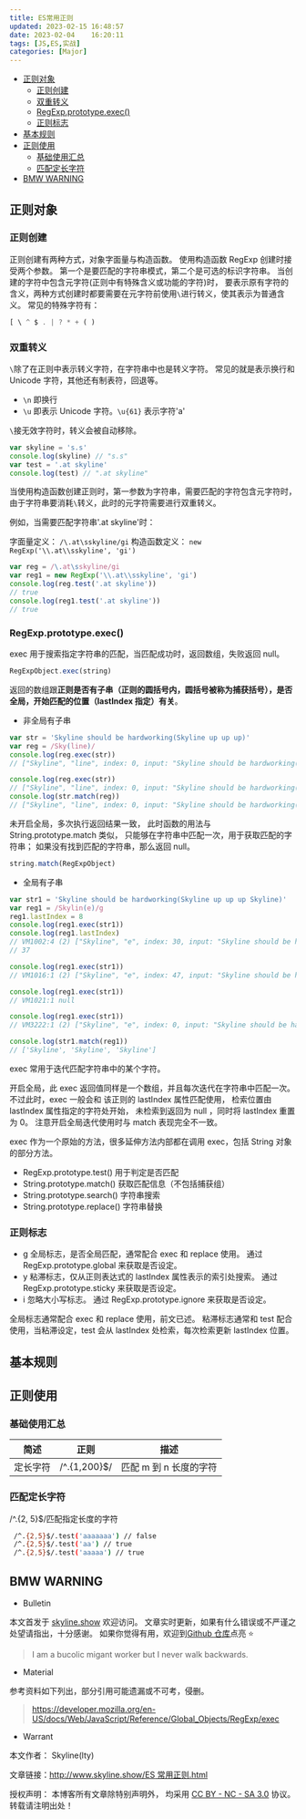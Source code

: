 ```yaml
---
title: ES常用正则
updated: 2023-02-15	16:48:57
date: 2023-02-04	16:20:11
tags: [JS,ES,实战]
categories: [Major]
---
```

            
            

<!-- @import "[TOC]" {cmd="toc" depthFrom=1 depthTo=6 orderedList=false} -->

<!-- code_chunk_output -->

  - [正则对象](#正则对象)
    - [正则创建](#正则创建)
    - [双重转义](#双重转义)
    - [RegExp.prototype.exec()](#regexpprototypeexec)
    - [正则标志](#正则标志)
  - [基本规则](#基本规则)
  - [正则使用](#正则使用)
    - [基础使用汇总](#基础使用汇总)
    - [匹配定长字符](#匹配定长字符)
  - [BMW WARNING](#bmw-warning)

<!-- /code_chunk_output -->

## 正则对象

### 正则创建

正则创建有两种方式，对象字面量与构造函数。
使用构造函数 RegExp 创建时接受两个参数。
第一个是要匹配的字符串模式，第二个是可选的标识字符串。
当创建的字符中包含元字符(正则中有特殊含义或功能的字符)时，
要表示原有字符的含义，两种方式创建时都要需要在元字符前使用`\`进行转义，使其表示为普通含义。
常见的特殊字符有：

```jsx
[ \ ^ $ . | ? * + ( )
```

### 双重转义
<!--more-->

`\`除了在正则中表示转义字符，在字符串中也是转义字符。
常见的就是表示换行和 Unicode 字符，其他还有制表符，回退等。

- `\n` 即换行
- `\u` 即表示 Unicode 字符。`\u{61}` 表示字符'a'

`\`接无效字符时，转义会被自动移除。

```jsx
var skyline = 's.s'
console.log(skyline) // "s.s"
var test = '.at skyline'
console.log(test) // ".at skyline"
```

当使用构造函数创建正则时，第一参数为字符串，需要匹配的字符包含元字符时，
由于字符串要消耗`\`转义，此时的元字符需要进行双重转义。

例如，当需要匹配字符串'.at skyline'时：

字面量定义： `/\.at\sskyline/gi`
构造函数定义： `new RegExp('\\.at\\sskyline', 'gi')`

```jsx
var reg = /\.at\sskyline/gi
var reg1 = new RegExp('\\.at\\sskyline', 'gi')
console.log(reg.test('.at skyline'))
// true
console.log(reg1.test('.at skyline'))
// true
```

### RegExp.prototype.exec()

exec 用于搜索指定字符串的匹配，当匹配成功时，返回数组，失败返回 null。

```jsx
RegExpObject.exec(string)
```

返回的数组跟**正则是否有子串（正则的圆括号内，圆括号被称为捕获括号），是否全局，开始匹配的位置（lastIndex 指定）有关**。

- 非全局有子串

```jsx
var str = 'Skyline should be hardworking(Skyline up up up)'
var reg = /Sky(line)/
console.log(reg.exec(str))
// ["Skyline", "line", index: 0, input: "Skyline should be hardworking(Skyline up up up)"]

console.log(reg.exec(str))
// ["Skyline", "line", index: 0, input: "Skyline should be hardworking(Skyline up up up)"]
console.log(str.match(reg))
// ["Skyline", "line", index: 0, input: "Skyline should be hardworking(Skyline up up up)"]
```

未开启全局，多次执行返回结果一致，
此时函数的用法与 String.prototype.match 类似，
只能够在字符串中匹配一次，用于获取匹配的字符串；
如果没有找到匹配的字符串，那么返回 null。

```jsx
string.match(RegExpObject)
```

- 全局有子串

```jsx
var str1 = 'Skyline should be hardworking(Skyline up up up Skyline)'
var reg1 = /Skylin(e)/g
reg1.lastIndex = 8
console.log(reg1.exec(str1))
console.log(reg1.lastIndex)
// VM1002:4 (2) ["Skyline", "e", index: 30, input: "Skyline should be hardworking(Skyline up up up Skyline)"]
// 37

console.log(reg1.exec(str1))
// VM1016:1 (2) ["Skyline", "e", index: 47, input: "Skyline should be hardworking(Skyline up up up Skyline)"]

console.log(reg1.exec(str1))
// VM1021:1 null

console.log(reg1.exec(str1))
// VM3222:1 (2) ["Skyline", "e", index: 0, input: "Skyline should be hardworking(Skyline up up up Skyline)"]

console.log(str1.match(reg1))
// ['Skyline', 'Skyline', 'Skyline']
```

exec 常用于迭代匹配字符串中的某个字符。

开启全局，此 exec 返回值同样是一个数组，并且每次迭代在字符串中匹配一次。
不过此时，exec 一般会和 该正则的 lastIndex 属性匹配使用，
检索位置由 lastIndex 属性指定的字符处开始，
未检索到返回为 null ，同时将 lastIndex 重置为 0。
注意开启全局迭代使用时与 match 表现完全不一致。

exec 作为一个原始的方法，很多延伸方法内部都在调用 exec，包括 String 对象的部分方法。

- RegExp.prototype.test()
  用于判定是否匹配
- String.prototype.match()
  获取匹配信息（不包括捕获组）
- String.prototype.search()
  字符串搜索
- String.prototype.replace()
  字符串替换

### 正则标志

- g
  全局标志，是否全局匹配，通常配合 exec 和 replace 使用。
  通过 RegExp.prototype.global 来获取是否设定。
- y
  粘滞标志，仅从正则表达式的 lastIndex 属性表示的索引处搜索。
  通过 RegExp.prototype.sticky 来获取是否设定。
- i
  忽略大小写标志。
  通过 RegExp.prototype.ignore 来获取是否设定。

全局标志通常配合 exec 和 replace 使用，前文已述。
粘滞标志通常和 test 配合使用，当粘滞设定，test 会从 lastIndex 处检索，每次检索更新 lastIndex 位置。

## 基本规则

## 正则使用

### 基础使用汇总

| 简述     | 正则         | 描述                   |
| -------- | ------------ | ---------------------- |
| 定长字符 | /^.{1,200}$/ | 匹配 m 到 n 长度的字符 |

### 匹配定长字符

/^.{2, 5}$/匹配指定长度的字符

```sh
 /^.{2,5}$/.test('aaaaaaa') // false
 /^.{2,5}$/.test('aa') // true
 /^.{2,5}$/.test('aaaaa') // true
```

## BMW WARNING

- Bulletin

本文首发于 [skyline.show](http://www.skyline.show) 欢迎访问。
文章实时更新，如果有什么错误或不严谨之处望请指出，十分感谢。
如果你觉得有用，欢迎到[Github 仓库](https://github.com/skylinety/Blog)点亮 ⭐️

> I am a bucolic migant worker but I never walk backwards.

- Material

参考资料如下列出，部分引用可能遗漏或不可考，侵删。

> https://developer.mozilla.org/en-US/docs/Web/JavaScript/Reference/Global_Objects/RegExp/exec

- Warrant

本文作者： Skyline(lty)

文章链接：[http://www.skyline.show/ES 常用正则.html](http://www.skyline.show/ES常用正则.html)

授权声明： 本博客所有文章除特别声明外， 均采用 [CC BY - NC - SA 3.0](https://creativecommons.org/licenses/by-nc-sa/3.0/deed.zh) 协议。 转载请注明出处！
